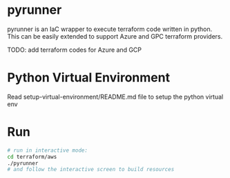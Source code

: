 # pyrunner


pyrunner is an IaC wrapper to execute terraform code written in python. 
This can be easily extended to support Azure and GPC terraform providers.

TODO: add terraform codes for Azure and GCP

# Python Virtual Environment
Read setup-virtual-environment/README.md file to setup the python virtual env


# Run
```bash
# run in interactive mode:
cd terraform/aws
./pyrunner 
# and follow the interactive screen to build resources
```

